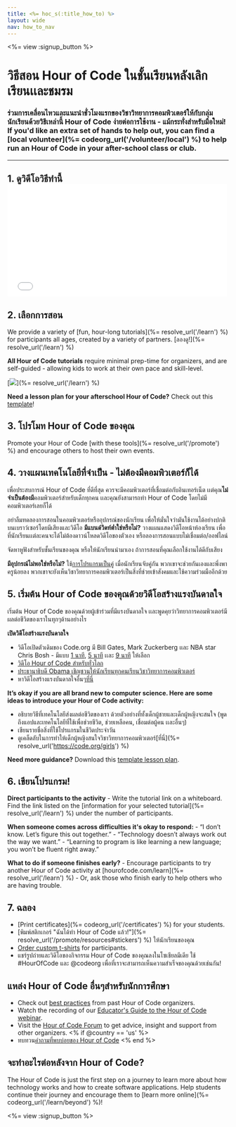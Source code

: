 ```yaml
---
title: <%= hoc_s(:title_how_to) %>
layout: wide
nav: how_to_nav
---
```

<%= view :signup_button %>

# วิธีสอน Hour of Code ในชั้นเรียนหลังเลิกเรียนเเละชมรม

### ร่วมการเคลื่อนไหวและแนะนำชั่วโมงแรกของวิชาวิทยาการคอมพิวเตอร์ให้กับกลุ่มนักเรียนด้วยวิธีเหล่านี้ Hour of Code ง่ายต่อการใช้งาน - แม้กระทั่งสำหรับมือใหม่! If you'd like an extra set of hands to help out, you can find a [local volunteer](%= codeorg_url('/volunteer/local') %) to help run an Hour of Code in your after-school class or club.

* * *

## 1. ดูวิดีโอวิธีทำนี้ <iframe width="500" height="255" src="//www.youtube.com/embed/SrnvvWDm73k" frameborder="0" allowfullscreen mark="crwd-mark"></iframe> 

## 2. เลือกการสอน

We provide a variety of [fun, hour-long tutorials](%= resolve_url('/learn') %) for participants all ages, created by a variety of partners. [ลองดู!](%= resolve_url('/learn') %)

**All Hour of Code tutorials** require minimal prep-time for organizers, and are self-guided - allowing kids to work at their own pace and skill-level.

[![](/images/fit-700/tutorials.png)](%= resolve_url('/learn') %)

**Need a lesson plan for your afterschool Hour of Code?** Check out this [template](/files/AfterschoolEducatorLessonPlanOutline.docx)!

## 3. โปรโมท Hour of Code ของคุณ

Promote your Hour of Code [with these tools](%= resolve_url('/promote') %) and encourage others to host their own events.

## 4. วางแผนเทคโนโลยีที่จำเป็น - ไม่ต้องมีคอมพิวเตอร์ก็ได้

เพื่อประสบการณ์ Hour of Code ที่ดีที่สุด ควรจะมีคอมพิวเตอร์ที่เชื่อมต่อกับอินเทอร์เน็ต เเต่คุณ**ไม่จำเป็นต้องมี**คอมพิวเตอร์สำหรับเด็กทุกคน เเละคุณยังสามารถทำ Hour of Code โดยไม่มีคอมพิวเตอร์เลยก็ได้

อย่าลืมทดลองการสอนในคอมพิวเตอร์หรืออุปกรณ์ของนักเรียน เพื่อให้มั่นใจว่ามันใช้งานได้อย่างปกติบนเบราว์เซอร์โดยมีเสียงและวิดีโอ **มีแบนด์วิดท์ต่ำใช่หรือไม่?** วางแผนแสดงวิดีโอหน้าห้องเรียน เพื่อที่นักเรียนเเต่ละคนจะได้ไม่ต้องดาวน์โหลดวิดีโอของตัวเอง หรือลองการสอนแบบไม่เชื่อมต่อ/ออฟไลน์

จัดหาหูฟังสำหรับชั้นเรียนของคุณ หรือให้นักเรียนนำมาเอง ถ้าการสอนที่คุณเลือกใช้งานได้ดีกับเสียง

**มีอุปกรณ์ไม่พอใช่หรือไม่?** ใช้[การโปรแกรมเป็นคู่](https://www.youtube.com/watch?v=vgkahOzFH2Q) เมื่อนักเรียนจับคู่กัน พวกเขาจะช่วยกันเองและพึ่งพาครูน้อยลง พวกเขาจะยังเห็นวิชาวิทยาการคอมพิวเตอร์เป็นสิ่งที่ช่วยเข้าสังคมและใช้ความร่วมมืออีกด้วย

## 5. เริ่มต้น Hour of Code ของคุณด้วยวิดีโอสร้างแรงบันดาลใจ

เริ่มต้น Hour of Code ของคุณด้วยผู้เข้าร่วมที่มีแรงบันดาลใจ เเละพูดคุยว่าวิทยาการคอมพิวเตอร์มีผลต่อชีวิตของเราในทุกๆด้านอย่างไร

**เปิดวิดีโอสร้างแรงบันดาลใจ**

- วิดีโอเปิดตัวเดิมของ Code.org มี Bill Gates, Mark Zuckerberg เเละ NBA star Chris Bosh - มีแบบ [1 นาที](https://www.youtube.com/watch?v=qYZF6oIZtfc), [5 นาที](https://www.youtube.com/watch?v=nKIu9yen5nc) เเละ [ 9 นาที](https://www.youtube.com/watch?v=dU1xS07N-FA) ให้เลือก
- [ วิดีโอ Hour of Code สำหรับทั่วโลก](https://www.youtube.com/watch?v=KsOIlDT145A)
- [ประธานาธิบดี Obama เชิญชวนให้นักเรียนทุกคนเรียนวิชาวิทยาการคอมพิวเตอร์](https://www.youtube.com/watch?v=6XvmhE1J9PY)
- หาวิดีโอสร้างแรงบันดาลใจอื่นๆ[ที่นี่](https://www.youtube.com/playlist?list=PLzdnOPI1iJNfpD8i4Sx7U0y2MccnrNZuP)

**It’s okay if you are all brand new to computer science. Here are some ideas to introduce your Hour of Code activity:**

- อธิบายวิธีที่เทคโนโลยีส่งผลต่อชีวิตของเรา ด้วยตัวอย่างที่ทั้งเด็กผู้ชายและเด็กผู้หญิงจะสนใจ (พูดถึงแอปและเทคโนโลยีที่ใช้เพื่อช่วยชีวิต, ช่วยเหลือคน, เชื่อมต่อผู้คน เเละอื่นๆ)
- เขียนรายชื่อสิ่งที่ใช้โปรแกรมในชีวิตประจำวัน
- ดูเคล็ดลับในการทำให้เด็กผู้หญิงสนใจวิชาวิทยาการคอมพิวเตอร์[ที่นี่](%= resolve_url('https://code.org/girls') %)

**Need more guidance?** Download this [template lesson plan](/files/AfterschoolEducatorLessonPlanOutline.docx).

## 6. เขียนโปรแกรม!

**Direct participants to the activity** - Write the tutorial link on a whiteboard. Find the link listed on the [information for your selected tutorial](%= resolve_url('/learn') %) under the number of participants.

**When someone comes across difficulties it's okay to respond:** - “I don’t know. Let’s figure this out together.” - “Technology doesn’t always work out the way we want.” - “Learning to program is like learning a new language; you won’t be fluent right away.”

**What to do if someone finishes early?** - Encourage participants to try another Hour of Code activity at [hourofcode.com/learn](%= resolve_url('/learn') %) - Or, ask those who finish early to help others who are having trouble.

## 7. ฉลอง

- [Print certificates](%= codeorg_url('/certificates') %) for your students.
- [พิมพ์สติกเกอร์ "ฉันได้ทำ Hour of Code แล้ว!"](%= resolve_url('/promote/resources#stickers') %) ให้นักเรียนของคุณ
- [Order custom t-shirts](http://blog.code.org/post/132608499493/hour-of-code-shirts-and-more) for participants.
- แชร์รูปถ่ายและวิดีโอของกิจกรรม Hour of Code ของคุณลงในโซเชียลมีเดีย ใช้ #HourOfCode และ @codeorg เพื่อที่เราจะสามารถเห็นความสำเร็จของคุณด้วยเช่นกัน!

## แหล่ง Hour of Code อื่นๆสำหรับนักการศึกษา

- Check out [best practices](http://www.slideshare.net/TeachCode/hour-of-code-best-practices-for-successful-educators-51273466) from past Hour of Code organizers.
- Watch the recording of our [Educator's Guide to the Hour of Code webinar](https://youtu.be/EJeMeSW2-Mw).
- Visit the [Hour of Code Forum](http://forum.code.org/c/plc/hour-of-code) to get advice, insight and support from other organizers. <% if @country == 'us' %>
- ทบทวน[คำถามที่พบบ่อยของ Hour of Code](https://support.code.org/hc/en-us/categories/200147083-Hour-of-Code) <% end %>

## จะทำอะไรต่อหลังจาก Hour of Code?

The Hour of Code is just the first step on a journey to learn more about how technology works and how to create software applications. Help students continue their journey and encourage them to [learn more online](%= codeorg_url('/learn/beyond') %)!

<%= view :signup_button %>
